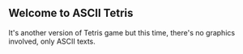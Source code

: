 ## Welcome to ASCII Tetris
It's another version of Tetris game but this time, there's no graphics involved, only ASCII texts.
